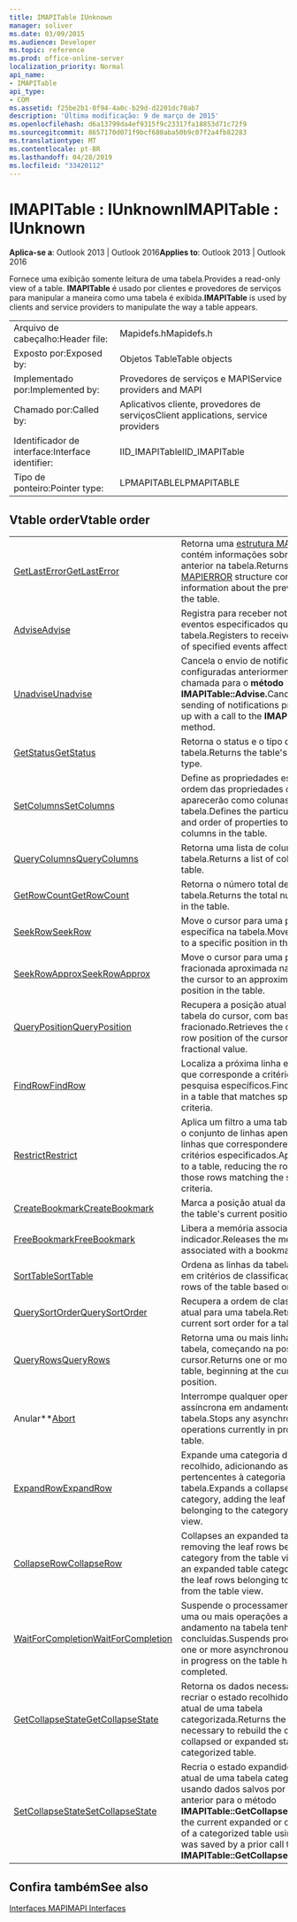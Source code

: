 ```yaml
---
title: IMAPITable IUnknown
manager: soliver
ms.date: 03/09/2015
ms.audience: Developer
ms.topic: reference
ms.prod: office-online-server
localization_priority: Normal
api_name:
- IMAPITable
api_type:
- COM
ms.assetid: f25be2b1-0f94-4a0c-b29d-d2201dc70ab7
description: 'Última modificação: 9 de março de 2015'
ms.openlocfilehash: d6a13799da4ef9315f9c23317fa18853d71c72f9
ms.sourcegitcommit: 8657170d071f9bcf680aba50b9c07f2a4fb82283
ms.translationtype: MT
ms.contentlocale: pt-BR
ms.lasthandoff: 04/28/2019
ms.locfileid: "33420112"
---
```

# <a name="imapitable--iunknown"></a><span data-ttu-id="03023-103">IMAPITable : IUnknown</span><span class="sxs-lookup"><span data-stu-id="03023-103">IMAPITable : IUnknown</span></span>

  
  
<span data-ttu-id="03023-104">**Aplica-se a**: Outlook 2013 | Outlook 2016</span><span class="sxs-lookup"><span data-stu-id="03023-104">**Applies to**: Outlook 2013 | Outlook 2016</span></span> 
  
<span data-ttu-id="03023-105">Fornece uma exibição somente leitura de uma tabela.</span><span class="sxs-lookup"><span data-stu-id="03023-105">Provides a read-only view of a table.</span></span> <span data-ttu-id="03023-106">**IMAPITable** é usado por clientes e provedores de serviços para manipular a maneira como uma tabela é exibida.</span><span class="sxs-lookup"><span data-stu-id="03023-106">**IMAPITable** is used by clients and service providers to manipulate the way a table appears.</span></span> 
  
|||
|:-----|:-----|
|<span data-ttu-id="03023-107">Arquivo de cabeçalho:</span><span class="sxs-lookup"><span data-stu-id="03023-107">Header file:</span></span>  <br/> |<span data-ttu-id="03023-108">Mapidefs.h</span><span class="sxs-lookup"><span data-stu-id="03023-108">Mapidefs.h</span></span>  <br/> |
|<span data-ttu-id="03023-109">Exposto por:</span><span class="sxs-lookup"><span data-stu-id="03023-109">Exposed by:</span></span>  <br/> |<span data-ttu-id="03023-110">Objetos Table</span><span class="sxs-lookup"><span data-stu-id="03023-110">Table objects</span></span>  <br/> |
|<span data-ttu-id="03023-111">Implementado por:</span><span class="sxs-lookup"><span data-stu-id="03023-111">Implemented by:</span></span>  <br/> |<span data-ttu-id="03023-112">Provedores de serviços e MAPI</span><span class="sxs-lookup"><span data-stu-id="03023-112">Service providers and MAPI</span></span>  <br/> |
|<span data-ttu-id="03023-113">Chamado por:</span><span class="sxs-lookup"><span data-stu-id="03023-113">Called by:</span></span>  <br/> |<span data-ttu-id="03023-114">Aplicativos cliente, provedores de serviços</span><span class="sxs-lookup"><span data-stu-id="03023-114">Client applications, service providers</span></span>  <br/> |
|<span data-ttu-id="03023-115">Identificador de interface:</span><span class="sxs-lookup"><span data-stu-id="03023-115">Interface identifier:</span></span>  <br/> |<span data-ttu-id="03023-116">IID_IMAPITable</span><span class="sxs-lookup"><span data-stu-id="03023-116">IID_IMAPITable</span></span>  <br/> |
|<span data-ttu-id="03023-117">Tipo de ponteiro:</span><span class="sxs-lookup"><span data-stu-id="03023-117">Pointer type:</span></span>  <br/> |<span data-ttu-id="03023-118">LPMAPITABLE</span><span class="sxs-lookup"><span data-stu-id="03023-118">LPMAPITABLE</span></span>  <br/> |
   
## <a name="vtable-order"></a><span data-ttu-id="03023-119">Vtable order</span><span class="sxs-lookup"><span data-stu-id="03023-119">Vtable order</span></span>

|||
|:-----|:-----|
|[<span data-ttu-id="03023-120">GetLastError</span><span class="sxs-lookup"><span data-stu-id="03023-120">GetLastError</span></span>](imapitable-getlasterror.md) <br/> |<span data-ttu-id="03023-121">Retorna uma [estrutura MAPIERROR](mapierror.md) que contém informações sobre o erro anterior na tabela.</span><span class="sxs-lookup"><span data-stu-id="03023-121">Returns a [MAPIERROR](mapierror.md) structure containing information about the previous error on the table.</span></span>  <br/> |
|[<span data-ttu-id="03023-122">Advise</span><span class="sxs-lookup"><span data-stu-id="03023-122">Advise</span></span>](imapitable-advise.md) <br/> |<span data-ttu-id="03023-123">Registra para receber notificação de eventos especificados que afetam a tabela.</span><span class="sxs-lookup"><span data-stu-id="03023-123">Registers to receive notification of specified events affecting the table.</span></span>  <br/> |
|[<span data-ttu-id="03023-124">Unadvise</span><span class="sxs-lookup"><span data-stu-id="03023-124">Unadvise</span></span>](imapitable-unadvise.md) <br/> |<span data-ttu-id="03023-125">Cancela o envio de notificações configuradas anteriormente com uma chamada para o **método IMAPITable::Advise.**</span><span class="sxs-lookup"><span data-stu-id="03023-125">Cancels the sending of notifications previously set up with a call to the **IMAPITable::Advise** method.</span></span>  <br/> |
|[<span data-ttu-id="03023-126">GetStatus</span><span class="sxs-lookup"><span data-stu-id="03023-126">GetStatus</span></span>](imapitable-getstatus.md) <br/> |<span data-ttu-id="03023-127">Retorna o status e o tipo da tabela.</span><span class="sxs-lookup"><span data-stu-id="03023-127">Returns the table's status and type.</span></span>  <br/> |
|[<span data-ttu-id="03023-128">SetColumns</span><span class="sxs-lookup"><span data-stu-id="03023-128">SetColumns</span></span>](imapitable-setcolumns.md) <br/> |<span data-ttu-id="03023-129">Define as propriedades específicas e a ordem das propriedades que aparecerão como colunas na tabela.</span><span class="sxs-lookup"><span data-stu-id="03023-129">Defines the particular properties and order of properties to appear as columns in the table.</span></span>  <br/> |
|[<span data-ttu-id="03023-130">QueryColumns</span><span class="sxs-lookup"><span data-stu-id="03023-130">QueryColumns</span></span>](imapitable-querycolumns.md) <br/> |<span data-ttu-id="03023-131">Retorna uma lista de colunas para a tabela.</span><span class="sxs-lookup"><span data-stu-id="03023-131">Returns a list of columns for the table.</span></span>  <br/> |
|[<span data-ttu-id="03023-132">GetRowCount</span><span class="sxs-lookup"><span data-stu-id="03023-132">GetRowCount</span></span>](imapitable-getrowcount.md) <br/> |<span data-ttu-id="03023-133">Retorna o número total de linhas na tabela.</span><span class="sxs-lookup"><span data-stu-id="03023-133">Returns the total number of rows in the table.</span></span>  <br/> |
|[<span data-ttu-id="03023-134">SeekRow</span><span class="sxs-lookup"><span data-stu-id="03023-134">SeekRow</span></span>](imapitable-seekrow.md) <br/> |<span data-ttu-id="03023-135">Move o cursor para uma posição específica na tabela.</span><span class="sxs-lookup"><span data-stu-id="03023-135">Moves the cursor to a specific position in the table.</span></span>  <br/> |
|[<span data-ttu-id="03023-136">SeekRowApprox</span><span class="sxs-lookup"><span data-stu-id="03023-136">SeekRowApprox</span></span>](imapitable-seekrowapprox.md) <br/> |<span data-ttu-id="03023-137">Move o cursor para uma posição fracionada aproximada na tabela.</span><span class="sxs-lookup"><span data-stu-id="03023-137">Moves the cursor to an approximate fractional position in the table.</span></span>  <br/> |
|[<span data-ttu-id="03023-138">QueryPosition</span><span class="sxs-lookup"><span data-stu-id="03023-138">QueryPosition</span></span>](imapitable-queryposition.md) <br/> |<span data-ttu-id="03023-139">Recupera a posição atual da linha da tabela do cursor, com base em um valor fracionado.</span><span class="sxs-lookup"><span data-stu-id="03023-139">Retrieves the current table row position of the cursor, based on a fractional value.</span></span>  <br/> |
|[<span data-ttu-id="03023-140">FindRow</span><span class="sxs-lookup"><span data-stu-id="03023-140">FindRow</span></span>](imapitable-findrow.md) <br/> |<span data-ttu-id="03023-141">Localiza a próxima linha em uma tabela que corresponde a critérios de pesquisa específicos.</span><span class="sxs-lookup"><span data-stu-id="03023-141">Finds the next row in a table that matches specific search criteria.</span></span>  <br/> |
|[<span data-ttu-id="03023-142">Restrict</span><span class="sxs-lookup"><span data-stu-id="03023-142">Restrict</span></span>](imapitable-restrict.md) <br/> |<span data-ttu-id="03023-143">Aplica um filtro a uma tabela, reduzindo o conjunto de linhas apenas para as linhas que corresponderem aos critérios especificados.</span><span class="sxs-lookup"><span data-stu-id="03023-143">Applies a filter to a table, reducing the row set to only those rows matching the specified criteria.</span></span>  <br/> |
|[<span data-ttu-id="03023-144">CreateBookmark</span><span class="sxs-lookup"><span data-stu-id="03023-144">CreateBookmark</span></span>](imapitable-createbookmark.md) <br/> |<span data-ttu-id="03023-145">Marca a posição atual da tabela.</span><span class="sxs-lookup"><span data-stu-id="03023-145">Marks the table's current position.</span></span>  <br/> |
|[<span data-ttu-id="03023-146">FreeBookmark</span><span class="sxs-lookup"><span data-stu-id="03023-146">FreeBookmark</span></span>](imapitable-freebookmark.md) <br/> |<span data-ttu-id="03023-147">Libera a memória associada a um indicador.</span><span class="sxs-lookup"><span data-stu-id="03023-147">Releases the memory associated with a bookmark.</span></span>  <br/> |
|[<span data-ttu-id="03023-148">SortTable</span><span class="sxs-lookup"><span data-stu-id="03023-148">SortTable</span></span>](imapitable-sorttable.md) <br/> |<span data-ttu-id="03023-149">Ordena as linhas da tabela com base em critérios de classificação.</span><span class="sxs-lookup"><span data-stu-id="03023-149">Orders the rows of the table based on sort criteria.</span></span>  <br/> |
|[<span data-ttu-id="03023-150">QuerySortOrder</span><span class="sxs-lookup"><span data-stu-id="03023-150">QuerySortOrder</span></span>](imapitable-querysortorder.md) <br/> |<span data-ttu-id="03023-151">Recupera a ordem de classificação atual para uma tabela.</span><span class="sxs-lookup"><span data-stu-id="03023-151">Retrieves the current sort order for a table.</span></span>  <br/> |
|[<span data-ttu-id="03023-152">QueryRows</span><span class="sxs-lookup"><span data-stu-id="03023-152">QueryRows</span></span>](imapitable-queryrows.md) <br/> |<span data-ttu-id="03023-153">Retorna uma ou mais linhas de uma tabela, começando na posição atual do cursor.</span><span class="sxs-lookup"><span data-stu-id="03023-153">Returns one or more rows from a table, beginning at the current cursor position.</span></span>  <br/> |
|<span data-ttu-id="03023-154">Anular\*\*</span><span class="sxs-lookup"><span data-stu-id="03023-154">[Abort](imapitable-abort.md)</span></span> <br/> |<span data-ttu-id="03023-155">Interrompe qualquer operação assíncrona em andamento para a tabela.</span><span class="sxs-lookup"><span data-stu-id="03023-155">Stops any asynchronous operations currently in progress for the table.</span></span>  <br/> |
|[<span data-ttu-id="03023-156">ExpandRow</span><span class="sxs-lookup"><span data-stu-id="03023-156">ExpandRow</span></span>](imapitable-expandrow.md) <br/> |<span data-ttu-id="03023-157">Expande uma categoria de tabela recolhido, adicionando as linhas folha pertencentes à categoria ao exibição de tabela.</span><span class="sxs-lookup"><span data-stu-id="03023-157">Expands a collapsed table category, adding the leaf rows belonging to the category to the table view.</span></span>  <br/> |
|[<span data-ttu-id="03023-158">CollapseRow</span><span class="sxs-lookup"><span data-stu-id="03023-158">CollapseRow</span></span>](imapitable-collapserow.md) <br/> |<span data-ttu-id="03023-159">Collapses an expanded table category, removing the leaf rows belonging to the category from the table view.</span><span class="sxs-lookup"><span data-stu-id="03023-159">Collapses an expanded table category, removing the leaf rows belonging to the category from the table view.</span></span>  <br/> |
|[<span data-ttu-id="03023-160">WaitForCompletion</span><span class="sxs-lookup"><span data-stu-id="03023-160">WaitForCompletion</span></span>](imapitable-waitforcompletion.md) <br/> |<span data-ttu-id="03023-161">Suspende o processamento até que uma ou mais operações assíncronas em andamento na tabela tenham sido concluídas.</span><span class="sxs-lookup"><span data-stu-id="03023-161">Suspends processing until one or more asynchronous operations in progress on the table have completed.</span></span>  <br/> |
|[<span data-ttu-id="03023-162">GetCollapseState</span><span class="sxs-lookup"><span data-stu-id="03023-162">GetCollapseState</span></span>](imapitable-getcollapsestate.md) <br/> |<span data-ttu-id="03023-163">Retorna os dados necessários para recriar o estado recolhido ou expandido atual de uma tabela categorizada.</span><span class="sxs-lookup"><span data-stu-id="03023-163">Returns the data necessary to rebuild the current collapsed or expanded state of a categorized table.</span></span>  <br/> |
|[<span data-ttu-id="03023-164">SetCollapseState</span><span class="sxs-lookup"><span data-stu-id="03023-164">SetCollapseState</span></span>](imapitable-setcollapsestate.md) <br/> |<span data-ttu-id="03023-165">Recria o estado expandido ou recolhido atual de uma tabela categorizada usando dados salvos por uma chamada anterior para o método **IMAPITable::GetCollapseState.**</span><span class="sxs-lookup"><span data-stu-id="03023-165">Rebuilds the current expanded or collapsed state of a categorized table using data that was saved by a prior call to the **IMAPITable::GetCollapseState** method.</span></span>  <br/> |
   
## <a name="see-also"></a><span data-ttu-id="03023-166">Confira também</span><span class="sxs-lookup"><span data-stu-id="03023-166">See also</span></span>



[<span data-ttu-id="03023-167">Interfaces MAPI</span><span class="sxs-lookup"><span data-stu-id="03023-167">MAPI Interfaces</span></span>](mapi-interfaces.md)

